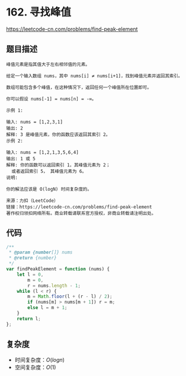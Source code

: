 # 162. 寻找峰值

https://leetcode-cn.com/problems/find-peak-element

## 题目描述

```
峰值元素是指其值大于左右相邻值的元素。

给定一个输入数组 nums，其中 nums[i] ≠ nums[i+1]，找到峰值元素并返回其索引。

数组可能包含多个峰值，在这种情况下，返回任何一个峰值所在位置即可。

你可以假设 nums[-1] = nums[n] = -∞。

示例 1:

输入: nums = [1,2,3,1]
输出: 2
解释: 3 是峰值元素，你的函数应该返回其索引 2。
示例 2:

输入: nums = [1,2,1,3,5,6,4]
输出: 1 或 5
解释: 你的函数可以返回索引 1，其峰值元素为 2；
  或者返回索引 5， 其峰值元素为 6。
说明:

你的解法应该是 O(logN) 时间复杂度的。

来源：力扣（LeetCode）
链接：https://leetcode-cn.com/problems/find-peak-element
著作权归领扣网络所有。商业转载请联系官方授权，非商业转载请注明出处。
```

## 代码

```js
/**
 * @param {number[]} nums
 * @return {number}
 */
var findPeakElement = function (nums) {
    let l = 0,
        m = 0,
        r = nums.length - 1;
    while (l < r) {
        m = Math.floor(l + (r - l) / 2);
        if (nums[m] > nums[m + 1]) r = m;
        else l = m + 1;
    }
    return l;
};
```

## 复杂度

-   时间复杂度：$O(logn)$
-   空间复杂度：$O(1)$
